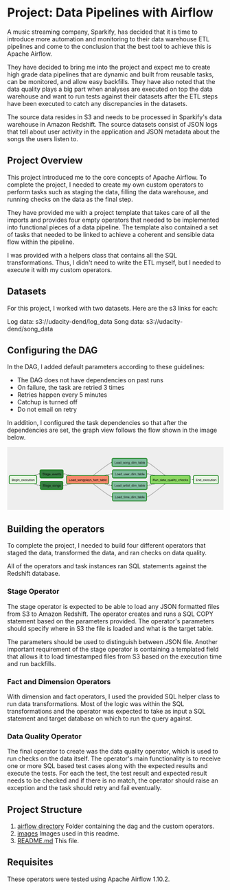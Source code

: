 # Project: Data Pipelines with Airflow

A music streaming company, Sparkify, has decided that it is time to introduce more automation and monitoring to their data warehouse ETL pipelines and come to the conclusion that the best tool to achieve this is Apache Airflow.

They have decided to bring me into the project and expect me to create high grade data pipelines that are dynamic and built from reusable tasks, can be monitored, and allow easy backfills. They have also noted that the data quality plays a big part when analyses are executed on top the data warehouse and want to run tests against their datasets after the ETL steps have been executed to catch any discrepancies in the datasets.

The source data resides in S3 and needs to be processed in Sparkify's data warehouse in Amazon Redshift. The source datasets consist of JSON logs that tell about user activity in the application and JSON metadata about the songs the users listen to.

## Project Overview

This project introduced me to the core concepts of Apache Airflow. To complete the project, I needed to create my own custom operators to perform tasks such as staging the data, filling the data warehouse, and running checks on the data as the final step.

They have provided me with a project template that takes care of all the imports and provides four empty operators that needed to be implemented into functional pieces of a data pipeline. The template also contained a set of tasks that needed to be linked to achieve a coherent and sensible data flow within the pipeline.

I was provided with a helpers class that contains all the SQL transformations. Thus, I didn't need to write the ETL myself, but I needed to execute it with my custom operators.

## Datasets

For this project, I worked with two datasets. Here are the s3 links for each:

Log data: s3://udacity-dend/log_data
Song data: s3://udacity-dend/song_data

## Configuring the DAG

In the DAG, I added default parameters according to these guidelines:

* The DAG does not have dependencies on past runs
* On failure, the task are retried 3 times
* Retries happen every 5 minutes
* Catchup is turned off
* Do not email on retry

In addition, I configured the task dependencies so that after the dependencies are set, the graph view follows the flow shown in the image below.

![DAG](./images/dag.png)

## Building the operators

To complete the project, I needed to build four different operators that staged the data, transformed the data, and ran checks on data quality.

All of the operators and task instances ran SQL statements against the Redshift database.

### Stage Operator

The stage operator is expected to be able to load any JSON formatted files from S3 to Amazon Redshift. The operator creates and runs a SQL COPY statement based on the parameters provided. The operator's parameters should specify where in S3 the file is loaded and what is the target table.

The parameters should be used to distinguish between JSON file. Another important requirement of the stage operator is containing a templated field that allows it to load timestamped files from S3 based on the execution time and run backfills.

### Fact and Dimension Operators

With dimension and fact operators, I used the provided SQL helper class to run data transformations. Most of the logic was within the SQL transformations and the operator was expected to take as input a SQL statement and target database on which to run the query against. 

### Data Quality Operator

The final operator to create was the data quality operator, which is used to run checks on the data itself. The operator's main functionality is to receive one or more SQL based test cases along with the expected results and execute the tests. For each the test, the test result and expected result needs to be checked and if there is no match, the operator should raise an exception and the task should retry and fail eventually.

## Project Structure

1. [airflow directory](./airflow) Folder containing the dag and the custom operators.
1. [images](./images) Images used in this readme.
1. [README.md](./README.md) This file.

## Requisites

These operators were tested using Apache Airflow 1.10.2.


